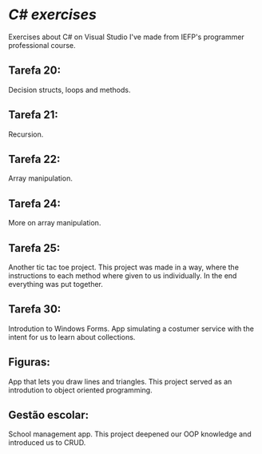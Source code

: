 # <em>C# exercises</em>
Exercises about C# on Visual Studio I've made from IEFP's programmer professional course.

## Tarefa 20:
Decision structs, loops and methods. 

## Tarefa 21:
Recursion.

## Tarefa 22:
Array manipulation.

## Tarefa 24:
More on array manipulation.

## Tarefa 25:
Another tic tac toe project. This project was made in a way, where the instructions to each method where given to us individually. In the end everything was put together. 

## Tarefa 30:
Introdution to Windows Forms. App simulating a costumer service with the intent for us to learn about collections.

## Figuras:
App that lets you draw lines and triangles. This project served as an introdution to object oriented programming.

## Gestão escolar:
School management app. This project deepened our OOP knowledge and introduced us to CRUD.
